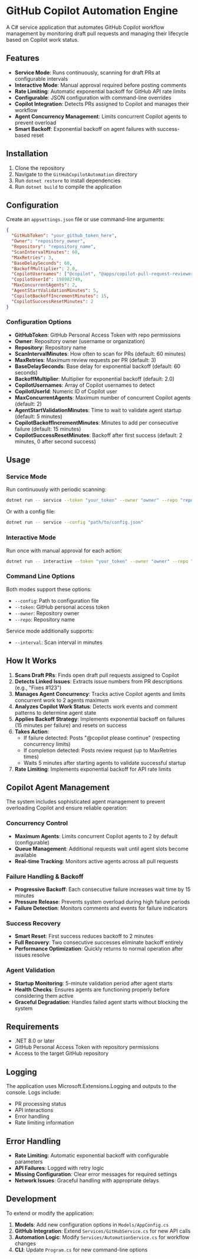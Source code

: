 # GitHub Copilot Automation Engine

A C# service application that automates GitHub Copilot workflow management by monitoring draft pull requests and managing their lifecycle based on Copilot work status.

## Features

- **Service Mode**: Runs continuously, scanning for draft PRs at configurable intervals
- **Interactive Mode**: Manual approval required before posting comments
- **Rate Limiting**: Automatic exponential backoff for GitHub API rate limits
- **Configurable**: JSON configuration with command-line overrides
- **Copilot Integration**: Detects PRs assigned to Copilot and manages their workflow
- **Agent Concurrency Management**: Limits concurrent Copilot agents to prevent overload
- **Smart Backoff**: Exponential backoff on agent failures with success-based reset

## Installation

1. Clone the repository
2. Navigate to the `GitHubCopilotAutomation` directory
3. Run `dotnet restore` to install dependencies
4. Run `dotnet build` to compile the application

## Configuration

Create an `appsettings.json` file or use command-line arguments:

```json
{
  "GitHubToken": "your_github_token_here",
  "Owner": "repository_owner",
  "Repository": "repository_name",
  "ScanIntervalMinutes": 60,
  "MaxRetries": 3,
  "BaseDelaySeconds": 60,
  "BackoffMultiplier": 2.0,
  "CopilotUsernames": ["@copilot", "@apps/copilot-pull-request-reviewer"],
  "CopilotUserId": 198982749,
  "MaxConcurrentAgents": 2,
  "AgentStartValidationMinutes": 5,
  "CopilotBackoffIncrementMinutes": 15,
  "CopilotSuccessResetMinutes": 2
}
```

### Configuration Options

- **GitHubToken**: GitHub Personal Access Token with repo permissions
- **Owner**: Repository owner (username or organization)
- **Repository**: Repository name
- **ScanIntervalMinutes**: How often to scan for PRs (default: 60 minutes)
- **MaxRetries**: Maximum review requests per PR (default: 3)
- **BaseDelaySeconds**: Base delay for exponential backoff (default: 60 seconds)
- **BackoffMultiplier**: Multiplier for exponential backoff (default: 2.0)
- **CopilotUsernames**: Array of Copilot usernames to detect
- **CopilotUserId**: Numeric ID of Copilot user
- **MaxConcurrentAgents**: Maximum number of concurrent Copilot agents (default: 2)
- **AgentStartValidationMinutes**: Time to wait to validate agent startup (default: 5 minutes)
- **CopilotBackoffIncrementMinutes**: Minutes to add per consecutive failure (default: 15 minutes)
- **CopilotSuccessResetMinutes**: Backoff after first success (default: 2 minutes, 0 after second success)

## Usage

### Service Mode

Run continuously with periodic scanning:

```bash
dotnet run -- service --token "your_token" --owner "owner" --repo "repository"
```

Or with a config file:

```bash
dotnet run -- service --config "path/to/config.json"
```

### Interactive Mode

Run once with manual approval for each action:

```bash
dotnet run -- interactive --token "your_token" --owner "owner" --repo "repository"
```

### Command Line Options

Both modes support these options:
- `--config`: Path to configuration file
- `--token`: GitHub personal access token
- `--owner`: Repository owner
- `--repo`: Repository name

Service mode additionally supports:
- `--interval`: Scan interval in minutes

## How It Works

1. **Scans Draft PRs**: Finds open draft pull requests assigned to Copilot
2. **Detects Linked Issues**: Extracts issue numbers from PR descriptions (e.g., "Fixes #123")
3. **Manages Agent Concurrency**: Tracks active Copilot agents and limits concurrent work to 2 agents maximum
4. **Analyzes Copilot Work Status**: Detects work events and comment patterns to determine agent state
5. **Applies Backoff Strategy**: Implements exponential backoff on failures (15 minutes per failure) and resets on success
6. **Takes Action**:
   - If failure detected: Posts "@copilot please continue" (respecting concurrency limits)
   - If completion detected: Posts review request (up to MaxRetries times)
   - Waits 5 minutes after starting agents to validate successful startup
7. **Rate Limiting**: Implements exponential backoff for API rate limits

## Copilot Agent Management

The system includes sophisticated agent management to prevent overloading Copilot and ensure reliable operation:

### Concurrency Control
- **Maximum Agents**: Limits concurrent Copilot agents to 2 by default (configurable)
- **Queue Management**: Additional requests wait until agent slots become available
- **Real-time Tracking**: Monitors active agents across all pull requests

### Failure Handling & Backoff
- **Progressive Backoff**: Each consecutive failure increases wait time by 15 minutes
- **Pressure Release**: Prevents system overload during high failure periods
- **Failure Detection**: Monitors comments and events for failure indicators

### Success Recovery
- **Smart Reset**: First success reduces backoff to 2 minutes
- **Full Recovery**: Two consecutive successes eliminate backoff entirely
- **Performance Optimization**: Quickly returns to normal operation after issues resolve

### Agent Validation
- **Startup Monitoring**: 5-minute validation period after agent starts
- **Health Checks**: Ensures agents are functioning properly before considering them active
- **Graceful Degradation**: Handles failed agent starts without blocking the system

## Requirements

- .NET 8.0 or later
- GitHub Personal Access Token with repository permissions
- Access to the target GitHub repository

## Logging

The application uses Microsoft.Extensions.Logging and outputs to the console. Logs include:
- PR processing status
- API interactions
- Error handling
- Rate limiting information

## Error Handling

- **Rate Limiting**: Automatic exponential backoff with configurable parameters
- **API Failures**: Logged with retry logic
- **Missing Configuration**: Clear error messages for required settings
- **Network Issues**: Graceful handling with appropriate delays

## Development

To extend or modify the application:

1. **Models**: Add new configuration options in `Models/AppConfig.cs`
2. **GitHub Integration**: Extend `Services/GitHubService.cs` for new API calls
3. **Automation Logic**: Modify `Services/AutomationService.cs` for workflow changes
4. **CLI**: Update `Program.cs` for new command-line options